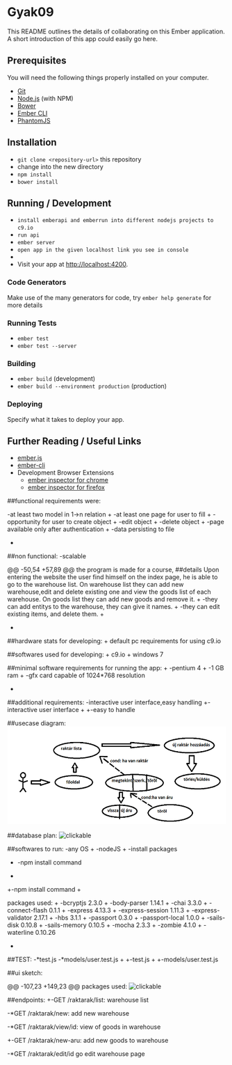 # Gyak09

This README outlines the details of collaborating on this Ember application.
A short introduction of this app could easily go here.

## Prerequisites

You will need the following things properly installed on your computer.

* [Git](http://git-scm.com/)
* [Node.js](http://nodejs.org/) (with NPM)
* [Bower](http://bower.io/)
* [Ember CLI](http://www.ember-cli.com/)
* [PhantomJS](http://phantomjs.org/)

## Installation

* `git clone <repository-url>` this repository
* change into the new directory
* `npm install`
* `bower install`

## Running / Development
* `install emberapi and emberrun into different nodejs projects to c9.io`
* `run api`
* `ember server`
* `open app in the given localhost link you see in console`
* 
* Visit your app at [http://localhost:4200](http://localhost:4200).

### Code Generators

Make use of the many generators for code, try `ember help generate` for more details

### Running Tests

* `ember test`
* `ember test --server`

### Building

* `ember build` (development)
* `ember build --environment production` (production)

### Deploying

Specify what it takes to deploy your app.

## Further Reading / Useful Links

* [ember.js](http://emberjs.com/)
* [ember-cli](http://www.ember-cli.com/)
* Development Browser Extensions
  * [ember inspector for chrome](https://chrome.google.com/webstore/detail/ember-inspector/bmdblncegkenkacieihfhpjfppoconhi)
  * [ember inspector for firefox](https://addons.mozilla.org/en-US/firefox/addon/ember-inspector/)


##functional requirements were:
 
 -at least two model in 1->n relation
+
 -at least one page for user to fill
+
 -opportunity for user to create object
+
 -edit object
+
 -delete object
+
 -page available only after authentication
+
 -data persisting to file
 
 
+
 ##non functional:
 -scalable
 
@@ -50,54 +57,89 @@ the program is made for a course,
 ##details
 Upon entering the website the user find himself on the index page, he is able to go to the warehouse list.
 On warehouse list they can add new warehouse,edit and delete existing one and view the goods list of each warehouse.
 On goods list they can add new goods and remove it.
+
 -they can add entitys to the warehouse, they can give it names.
+
 -they can edit existing items, and delete them.
+
 
+
 ##hardware stats for developing:
+
 default pc requirements for using c9.io
 
 ##softwares used for developing:
+
 c9.io
+
 windows 7 
 
 ##minimal software requirements for running the app:
+
 -pentium 4
+
 -1 GB ram
+
 -gfx card capable of 1024*768 resolution
 
+
 ##additional requirements:
-interactive user interface,easy handling
+-interactive user interface
+
+-easy to handle
 
 ##usecase diagram:
 ![clickable](https://github.com/koneksk8/emberrun/blob/master/public/esetdiagram2.png)
 
  ##database plan:
 ![clickable](http://www.kephost.com/image/SXd2)
 
 ##softwares to run:
 -any OS
+
 -nodeJS
+
 -install packages
-  -npm install <package name>  command
+
+-npm install <package name>  command
+
 
 packages used:
+
 -bcryptjs 2.3.0
+
 -body-parser 1.14.1
+
 -chai 3.3.0
+
 -connect-flash 0.1.1
+
 -express 4.13.3
+
 -express-session 1.11.3
+
 -express-validator 2.17.1
+
 -hbs 3.1.1
+
 -passport 0.3.0
+
 -passport-local 1.0.0
+
 -sails-disk 0.10.8
+
 -sails-memory 0.10.5
+
 -mocha 2.3.3
+
 -zombie 4.1.0
+
 -waterline 0.10.26
 
+
 ##TEST:
-*test.js
-*models/user.test.js
+
+-test.js
+
+-models/user.test.js
 
 ##ui sketch:
 
@@ -107,23 +149,23 @@ packages used:
 ![clickable](readme/flowchart.png)
 
 ##endpoints:
+-GET /raktarak/list: warehouse list
 
-*GET /raktarak/new: add new warehouse
 
-*GET /raktarak/view/id: view of goods in warehouse

+-GET /raktarak/new-aru: add new goods to warehouse
 
 
-*GET /raktarak/edit/id go edit warehouse page

 

